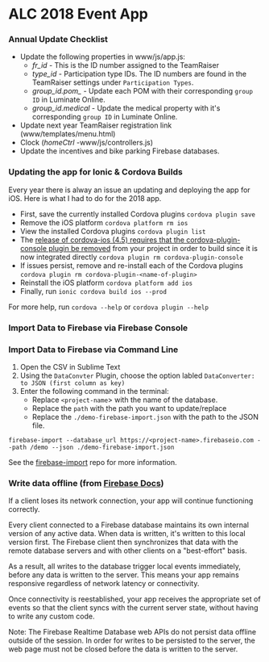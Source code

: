 # ALC 2018 Event App

### Annual Update Checklist
 - Update the following properties in www/js/app.js:
 	- *fr_id* - This is the ID number assigned to the TeamRaiser
 	- *type_id* - Participation type IDs. The ID numbers are found in the TeamRaiser settings under `Participation Types`.
 	- *group_id.pom_* - Update each POM with their corresponding `group ID` in Luminate Online.
 	- *group_id.medical* - Update the medical property with it's corresponding `group ID` in Luminate Online.
 - Update next year TeamRaiser registration link (www/templates/menu.html)
 - Clock (*homeCtrl* -www/js/controllers.js)
 - Update the incentives and bike parking Firebase databases.

 ### Updating the app for Ionic & Cordova Builds

Every year there is alway an issue an updating and deploying the app for iOS. Here is what I had to do for the 2018 app.

- First, save the currently installed Cordova plugins `cordova plugin save`
- Remove the iOS platform `cordova platform rm ios`
- View the installed Cordova plugins `cordova plugin list`
- The [release of cordova-ios (4.5) requires that the cordova-plugin-console plugin be removed](https://forum.ionicframework.com/t/ionic-not-building-for-ios-linker-command-failed-error-65/91481/7) from your project in order to build since it is now integrated directly `cordova plugin rm cordova-plugin-console`
- If issues persist, remove and re-install each of the Cordova plugins `cordova plugin rm cordova-plugin-<name-of-plugin>`
- Reinstall the iOS platform `cordova platform add ios`
- Finally, run `ionic cordova build ios --prod`

For more help, run `cordova --help` or `cordova plugin --help`

### Import Data to Firebase via Firebase Console

### Import Data to Firebase via Command Line

1) Open the CSV in Sublime Text
2) Using the `DataConvter` Plugin, choose the option labled `DataConverter: to JSON (first column as key)`
3) Enter the following command in the terminal:
	- Replace `<project-name`> with the name of the database.
	- Replace the `path` with the path you want to update/replace
	- Replace the `./demo-firebase-import.json` with the path to the JSON file.
```
firebase-import --database_url https://<project-name>.firebaseio.com --path /demo --json ./demo-firebase-import.json
```
See the [firebase-import](https://github.com/firebase/firebase-import) repo for more information.

### Write data offline (from [Firebase Docs](https://firebase.google.com/docs/database/web/read-and-write))
If a client loses its network connection, your app will continue functioning correctly.

Every client connected to a Firebase database maintains its own internal version of any active data. When data is written, it's written to this local version first. The Firebase client then synchronizes that data with the remote database servers and with other clients on a "best-effort" basis.

As a result, all writes to the database trigger local events immediately, before any data is written to the server. This means your app remains responsive regardless of network latency or connectivity.

Once connectivity is reestablished, your app receives the appropriate set of events so that the client syncs with the current server state, without having to write any custom code.

Note: The Firebase Realtime Database web APIs do not persist data offline outside of the session. In order for writes to be persisted to the server, the web page must not be closed before the data is written to the server.